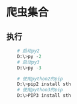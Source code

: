 # 爬虫集合

## 执行

```python
    # 启动py2
    D:\>py -2
    # 启动py3
    D:\>py -3

    # 使用python2的pip
    D:\>pip2 install sth
    # 使用python3的pip
    D:\>PIP3 install sth
```